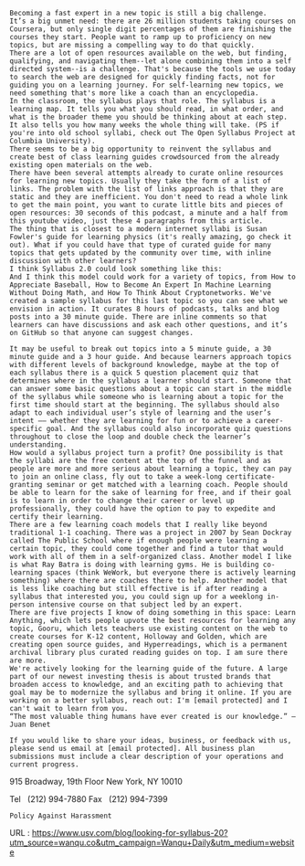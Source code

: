     
    Becoming a fast expert in a new topic is still a big challenge.  
    It’s a big unmet need: there are 26 million students taking courses on Coursera, but only single digit percentages of them are finishing the courses they start. People want to ramp up to proficiency on new topics, but are missing a compelling way to do that quickly.  
    There are a lot of open resources available on the web, but finding, qualifying, and navigating them--let alone combining them into a self directed system--is a challenge. That's because the tools we use today to search the web are designed for quickly finding facts, not for guiding you on a learning journey. For self-learning new topics, we need something that's more like a coach than an encyclopedia.  
    In the classroom, the syllabus plays that role. The syllabus is a learning map. It tells you what you should read, in what order, and what is the broader theme you should be thinking about at each step. It also tells you how many weeks the whole thing will take. (PS if you're into old school syllabi, check out The Open Syllabus Project at Columbia University).  
    There seems to be a big opportunity to reinvent the syllabus and create best of class learning guides crowdsourced from the already existing open materials on the web.  
    There have been several attempts already to curate online resources for learning new topics. Usually they take the form of a list of links. The problem with the list of links approach is that they are static and they are inefficient. You don't need to read a whole link to get the main point, you want to curate little bits and pieces of open resources: 30 seconds of this podcast, a minute and a half from this youtube video, just these 4 paragraphs from this article.  
    The thing that is closest to a modern internet syllabi is Susan Fowler's guide for learning physics (it's really amazing, go check it out). What if you could have that type of curated guide for many topics that gets updated by the community over time, with inline discussion with other learners?  
    I think Syllabus 2.0 could look something like this:  
    And I think this model could work for a variety of topics, from How to Appreciate Baseball, How to Become An Expert In Machine Learning Without Doing Math, and How To Think About Cryptonetworks. We've created a sample syllabus for this last topic so you can see what we envision in action. It curates 8 hours of podcasts, talks and blog posts into a 30 minute guide. There are inline comments so that learners can have discussions and ask each other questions, and it’s on GitHub so that anyone can suggest changes.    
      
    It may be useful to break out topics into a 5 minute guide, a 30 minute guide and a 3 hour guide. And because learners approach topics with different levels of background knowledge, maybe at the top of each syllabus there is a quick 5 question placement quiz that determines where in the syllabus a learner should start. Someone that can answer some basic questions about a topic can start in the middle of the syllabus while someone who is learning about a topic for the first time should start at the beginning. The syllabus should also adapt to each individual user’s style of learning and the user’s intent –– whether they are learning for fun or to achieve a career-specific goal. And the syllabus could also incorporate quiz questions throughout to close the loop and double check the learner’s understanding.  
    How would a syllabus project turn a profit? One possibility is that the syllabi are the free content at the top of the funnel and as people are more and more serious about learning a topic, they can pay to join an online class, fly out to take a week-long certificate-granting seminar or get matched with a learning coach. People should be able to learn for the sake of learning for free, and if their goal is to learn in order to change their career or level up professionally, they could have the option to pay to expedite and certify their learning.  
    There are a few learning coach models that I really like beyond traditional 1-1 coaching. There was a project in 2007 by Sean Dockray called The Public School where if enough people were learning a certain topic, they could come together and find a tutor that would work with all of them in a self-organized class. Another model I like is what Ray Batra is doing with learning gyms. He is building co-learning spaces (think WeWork, but everyone there is actively learning something) where there are coaches there to help. Another model that is less like coaching but still effective is if after reading a syllabus that interested you, you could sign up for a weeklong in-person intensive course on that subject led by an expert.  
    There are five projects I know of doing something in this space: Learn Anything, which lets people upvote the best resources for learning any topic, Gooru, which lets teachers use existing content on the web to create courses for K-12 content, Holloway and Golden, which are creating open source guides, and Hyperreadings, which is a permanent archival library plus curated reading guides on top. I am sure there are more.  
    We're actively looking for the learning guide of the future. A large part of our newest investing thesis is about trusted brands that broaden access to knowledge, and an exciting path to achieving that goal may be to modernize the syllabus and bring it online. If you are working on a better syllabus, reach out: I'm [email protected] and I can't wait to learn from you.  
    “The most valuable thing humans have ever created is our knowledge.” – Juan Benet  
       
    If you would like to share your ideas, business, or feedback with us, please send us email at [email protected]. All business plan submissions must include a clear description of your operations and current progress.  
    
915 Broadway, 19th Floor
New York, NY 10010

Tel   (212) 994-7880
Fax   (212) 994-7399
  
    Policy Against Harassment  
    
  URL : https://www.usv.com/blog/looking-for-syllabus-20?utm_source=wanqu.co&utm_campaign=Wanqu+Daily&utm_medium=website